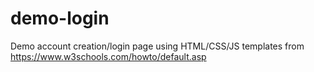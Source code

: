 # demo-login
Demo account creation/login page using HTML/CSS/JS templates from <a href="https://www.w3schools.com/howto/default.asp" target="_blank">https://www.w3schools.com/howto/default.asp</a>
